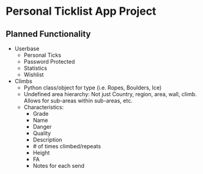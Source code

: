 # Personal Ticklist App Project

## Planned Functionality
- Userbase
  - Personal Ticks
  - Password Protected
  - Statistics
  - Wishlist
- Climbs
  - Python class/object for type (i.e. Ropes, Boulders, Ice)
  - Undefined area hierarchy: 
    Not just Country, region, area, wall, climb.  Allows for sub-areas within sub-areas, etc.
  - Characteristics:
    - Grade
    - Name
    - Danger
    - Quality
    - Description
    - \# of times climbed/repeats
    - Height
    - FA
    - Notes for each send
